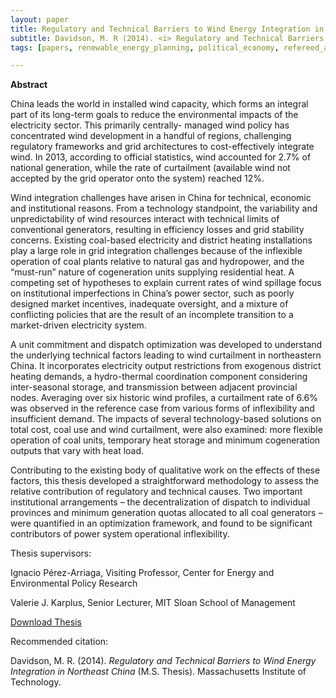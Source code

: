 ```yaml
---
layout: paper
title: Regulatory and Technical Barriers to Wind Energy Integration in Northeast China
subtitle: Davidson, M. R (2014). <i> Regulatory and Technical Barriers to Wind Energy Integration in Northeast China</i> (M.S. Thesis). Massachusetts Institute of Technology.
tags: [papers, renewable_energy_planning, political_economy, refereed_and_other]

---
```


**Abstract**

China leads the world in installed wind capacity, which forms an integral part of its long-term goals to reduce the environmental impacts of the electricity sector. This primarily centrally- managed wind policy has concentrated wind development in a handful of regions, challenging regulatory frameworks and grid architectures to cost-effectively integrate wind. In 2013, according to official statistics, wind accounted for 2.7% of national generation, while the rate of curtailment (available wind not accepted by the grid operator onto the system) reached 12%.

Wind integration challenges have arisen in China for technical, economic and institutional reasons. From a technology standpoint, the variability and unpredictability of wind resources interact with technical limits of conventional generators, resulting in efficiency losses and grid stability concerns. Existing coal-based electricity and district heating installations play a large role in grid integration challenges because of the inflexible operation of coal plants relative to natural gas and hydropower, and the “must-run” nature of cogeneration units supplying residential heat. A competing set of hypotheses to explain current rates of wind spillage focus on institutional imperfections in China’s power sector, such as poorly designed market incentives, inadequate oversight, and a mixture of conflicting policies that are the result of an incomplete transition to a market-driven electricity system.

A unit commitment and dispatch optimization was developed to understand the underlying technical factors leading to wind curtailment in northeastern China. It incorporates electricity output restrictions from exogenous district heating demands, a hydro-thermal coordination component considering inter-seasonal storage, and transmission between adjacent provincial nodes. Averaging over six historic wind profiles, a curtailment rate of 6.6% was observed in the reference case from various forms of inflexibility and insufficient demand. The impacts of several technology-based solutions on total cost, coal use and wind curtailment, were also examined: more flexible operation of coal units, temporary heat storage and minimum cogeneration outputs that vary with heat load.

Contributing to the existing body of qualitative work on the effects of these factors, this thesis developed a straightforward methodology to assess the relative contribution of regulatory and technical causes. Two important institutional arrangements – the decentralization of dispatch to individual provinces and minimum generation quotas allocated to all coal generators – were quantified in an optimization framework, and found to be significant contributors of power system operational inflexibility.


Thesis supervisors:

Ignacio Pérez-Arriaga, Visiting Professor, Center for Energy and Environmental Policy Research

Valerie J. Karplus, Senior Lecturer, MIT Sloan School of Management

[Download Thesis](https://dspace.mit.edu/handle/1721.1/90037)

Recommended citation:

Davidson, M. R. (2014). _Regulatory and Technical Barriers to Wind Energy Integration in Northeast China_ (M.S. Thesis). Massachusetts Institute of Technology.
